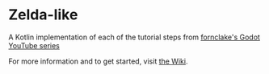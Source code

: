 # Zelda-like
A Kotlin implementation of each of the tutorial steps from
[fornclake's Godot YouTube series](https://www.youtube.com/playlist?list=PLv0bAfkzWSiY4d_FJlQTlFOZh34nrlJZY)

For more information and to get started, visit
[the Wiki](https://github.com/bitspittle/zeldalike-kt/wiki).

